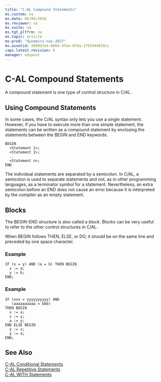 ```yaml
---
title: "C-AL Compound Statements"
ms.custom: na
ms.date: 06/04/2016
ms.reviewer: na
ms.suite: na
ms.tgt_pltfrm: na
ms.topic: article
ms-prod: "dynamics-nav-2017"
ms.assetid: dd09d7e4-8664-4fee-874a-1791944659cc
caps.latest.revision: 8
manager: edupont
---
```

# C-AL Compound Statements
A compound statement is one type of control structure in C/AL.  
  
## Using Compound Statements  
 In some cases, the C/AL syntax only lets you use a single statement. However, if you have to execute more than one simple statement, the statements can be written as a compound statement by enclosing the statements between the BEGIN and END keywords.  
  
```  
BEGIN  
  <Statement 1>;  
  <Statement 2>;  
  ..  
  <Statement n>;  
END  
```  
  
 The individual statements are separated by a semicolon. In C/AL, a semicolon is used to separate statements and not, as in other programming languages, as a terminator symbol for a statement. Nevertheless, an extra semicolon before an END does not cause an error because it is interpreted by the compiler as an empty statement.  
  
## Blocks  
 The BEGIN\-END structure is also called a *block*. Blocks can be very useful to refer to the other control structures in C/AL.  
  
 When BEGIN follows THEN, ELSE, or DO, it should be on the same line and preceded by one space character.  
  
### Example  
  
```  
IF (x = y) AND (a = b) THEN BEGIN  
  x := a;  
  y := b;  
END;   
```  
  
### Example  
  
```  
IF (xxx = yyyyyyyyyy) AND   
   (aaaaaaaaaa = bbb)  
THEN BEGIN  
  x := a;  
  x := y;  
  a := y;  
END ELSE BEGIN  
  y := x;  
  y := a;  
END;  
```  
  
## See Also  
 [C\-AL Conditional Statements](C-AL-Conditional-Statements.md)   
 [C\-AL Repetitive Statements](C-AL-Repetitive-Statements.md)   
 [C\-AL WITH Statements](C-AL-WITH-Statements.md)